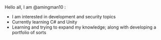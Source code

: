 Hello all, I am @amingman10 : 
- I am interested in development and security topics
- Currently learning C# and Unity
- Learning and trying to expand my knowledge; along with developing a portfolio of sorts

<!---
amingman10/amingman10 is a ✨ special ✨ repository because its `README.md` (this file) appears on your GitHub profile.
You can click the Preview link to take a look at your changes.
--->

